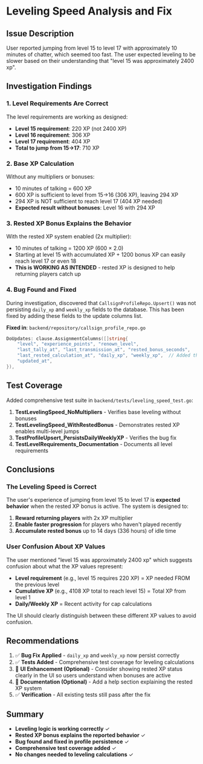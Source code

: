 # Leveling Speed Analysis and Fix

## Issue Description

User reported jumping from level 15 to level 17 with approximately 10 minutes of chatter, which seemed too fast. The user expected leveling to be slower based on their understanding that "level 15 was approximately 2400 xp".

## Investigation Findings

### 1. Level Requirements Are Correct

The level requirements are working as designed:
- **Level 15 requirement**: 220 XP (not 2400 XP)
- **Level 16 requirement**: 306 XP
- **Level 17 requirement**: 404 XP
- **Total to jump from 15→17**: 710 XP

### 2. Base XP Calculation

Without any multipliers or bonuses:
- 10 minutes of talking = 600 XP
- 600 XP is sufficient to level from 15→16 (306 XP), leaving 294 XP
- 294 XP is NOT sufficient to reach level 17 (404 XP needed)
- **Expected result without bonuses**: Level 16 with 294 XP

### 3. Rested XP Bonus Explains the Behavior

With the rested XP system enabled (2x multiplier):
- 10 minutes of talking = 1200 XP (600 × 2.0)
- Starting at level 15 with accumulated XP + 1200 bonus XP can easily reach level 17 or even 18
- **This is WORKING AS INTENDED** - rested XP is designed to help returning players catch up

### 4. Bug Found and Fixed

During investigation, discovered that `CallsignProfileRepo.Upsert()` was not persisting `daily_xp` and `weekly_xp` fields to the database. This has been fixed by adding these fields to the update columns list.

**Fixed in**: `backend/repository/callsign_profile_repo.go`

```go
DoUpdates: clause.AssignmentColumns([]string{
    "level", "experience_points", "renown_level",
    "last_tally_at", "last_transmission_at", "rested_bonus_seconds",
    "last_rested_calculation_at", "daily_xp", "weekly_xp",  // Added these
    "updated_at",
}),
```

## Test Coverage

Added comprehensive test suite in `backend/tests/leveling_speed_test.go`:

1. **TestLevelingSpeed_NoMultipliers** - Verifies base leveling without bonuses
2. **TestLevelingSpeed_WithRestedBonus** - Demonstrates rested XP enables multi-level jumps
3. **TestProfileUpsert_PersistsDailyWeeklyXP** - Verifies the bug fix
4. **TestLevelRequirements_Documentation** - Documents all level requirements

## Conclusions

### The Leveling Speed is Correct

The user's experience of jumping from level 15 to level 17 is **expected behavior** when the rested XP bonus is active. The system is designed to:

1. **Reward returning players** with 2x XP multiplier
2. **Enable faster progression** for players who haven't played recently
3. **Accumulate rested bonus** up to 14 days (336 hours) of idle time

### User Confusion About XP Values

The user mentioned "level 15 was approximately 2400 xp" which suggests confusion about what the XP values represent:

- **Level requirement** (e.g., level 15 requires 220 XP) = XP needed FROM the previous level
- **Cumulative XP** (e.g., 4108 XP total to reach level 15) = Total XP from level 1
- **Daily/Weekly XP** = Recent activity for cap calculations

The UI should clearly distinguish between these different XP values to avoid confusion.

## Recommendations

1. ✅ **Bug Fix Applied** - `daily_xp` and `weekly_xp` now persist correctly
2. ✅ **Tests Added** - Comprehensive test coverage for leveling calculations
3. 📝 **UI Enhancement (Optional)** - Consider showing rested XP status clearly in the UI so users understand when bonuses are active
4. 📝 **Documentation (Optional)** - Add a help section explaining the rested XP system
5. ✅ **Verification** - All existing tests still pass after the fix

## Summary

- **Leveling logic is working correctly** ✓
- **Rested XP bonus explains the reported behavior** ✓
- **Bug found and fixed in profile persistence** ✓
- **Comprehensive test coverage added** ✓
- **No changes needed to leveling calculations** ✓
